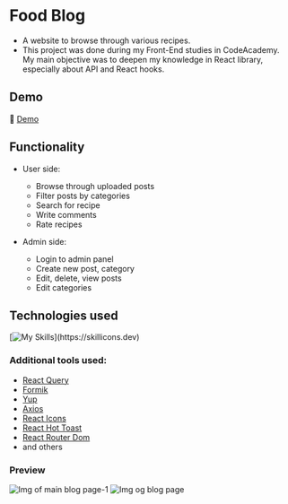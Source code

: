 # Food Blog 
  
+ A website to browse through various recipes.
+ This project was done during my Front-End studies in CodeAcademy. My main objective was to deepen my knowledge in React library, especially about API and React hooks. 

## Demo
:eyes: [Demo](https://food-blog.ingasiu.online/#/)

## Functionality 

- User side:
  - Browse through uploaded posts
  - Filter posts by categories
  - Search for recipe
  - Write comments
  - Rate recipes
 
 - Admin side:
    - Login to admin panel
    - Create new post, category
    - Edit, delete, view posts
    - Edit categories
     
## Technologies used
[![My Skills](https://skillicons.dev/icons?i=js,react,styledcomponents,materialui,nodejs,mongodb,)](https://skillicons.dev)
  
  ### Additional tools used:
  
 - [React Query](https://www.npmjs.com/package/react-query)
 - [Formik](https://www.npmjs.com/package/formik)
 - [Yup](https://www.npmjs.com/package/yup)
 - [Axios](https://www.npmjs.com/package/axios)
 - [React Icons](https://www.npmjs.com/package/react-icons)
 - [React Hot Toast](https://react-hot-toast.com/)
 - [React Router Dom](https://www.npmjs.com/package/react-router-dom)
 - and others 


### Preview

![Img of main blog page-1](https://i.imgur.com/41XKlFV.png)
![Img og blog page](https://i.imgur.com/0Yv5aPq.png)
